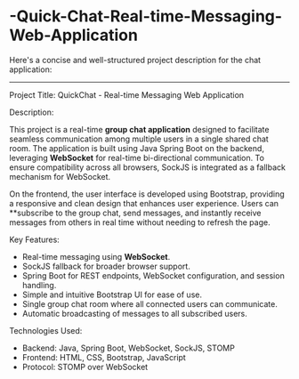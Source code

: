 # -Quick-Chat-Real-time-Messaging-Web-Application

Here's a concise and well-structured project description for the chat application:

---

Project Title: QuickChat - Real-time Messaging Web Application

Description:

This project is a real-time **group chat application** designed to facilitate seamless communication among multiple users in a single shared chat room. The application is built using Java Spring Boot on the backend, leveraging **WebSocket** for real-time bi-directional communication. To ensure compatibility across all browsers, SockJS is integrated as a fallback mechanism for WebSocket.

On the frontend, the user interface is developed using Bootstrap, providing a responsive and clean design that enhances user experience. Users can **subscribe to the group chat, send messages, and instantly receive messages from others in real time without needing to refresh the page.

Key Features:

* Real-time messaging using **WebSocket**.
* SockJS fallback for broader browser support.
* Spring Boot for REST endpoints, WebSocket configuration, and session handling.
* Simple and intuitive Bootstrap UI for ease of use.
* Single group chat room where all connected users can communicate.
* Automatic broadcasting of messages to all subscribed users.

Technologies Used:

* Backend: Java, Spring Boot, WebSocket, SockJS, STOMP
* Frontend: HTML, CSS, Bootstrap, JavaScript
* Protocol: STOMP over WebSocket
